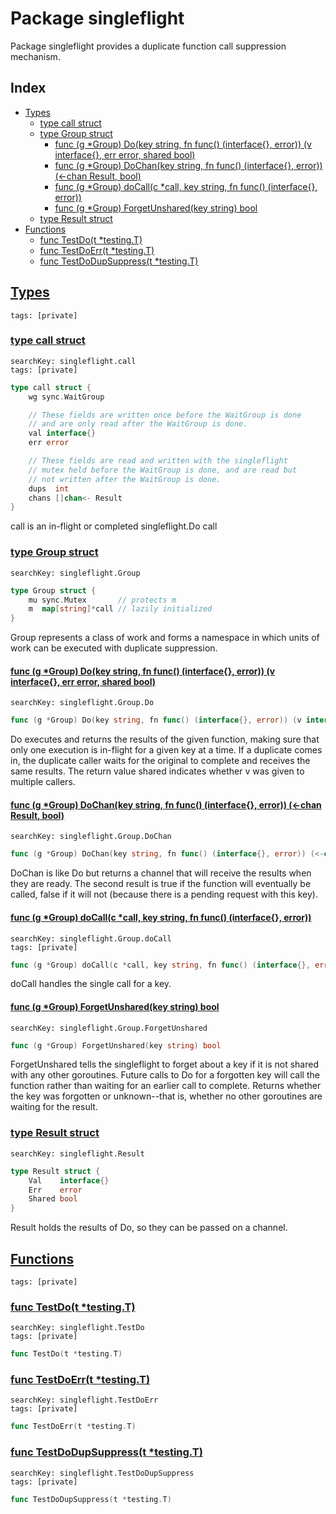 # Package singleflight

Package singleflight provides a duplicate function call suppression mechanism. 

## Index

* [Types](#type)
    * [type call struct](#call)
    * [type Group struct](#Group)
        * [func (g *Group) Do(key string, fn func() (interface{}, error)) (v interface{}, err error, shared bool)](#Group.Do)
        * [func (g *Group) DoChan(key string, fn func() (interface{}, error)) (<-chan Result, bool)](#Group.DoChan)
        * [func (g *Group) doCall(c *call, key string, fn func() (interface{}, error))](#Group.doCall)
        * [func (g *Group) ForgetUnshared(key string) bool](#Group.ForgetUnshared)
    * [type Result struct](#Result)
* [Functions](#func)
    * [func TestDo(t *testing.T)](#TestDo)
    * [func TestDoErr(t *testing.T)](#TestDoErr)
    * [func TestDoDupSuppress(t *testing.T)](#TestDoDupSuppress)


## <a id="type" href="#type">Types</a>

```
tags: [private]
```

### <a id="call" href="#call">type call struct</a>

```
searchKey: singleflight.call
tags: [private]
```

```Go
type call struct {
	wg sync.WaitGroup

	// These fields are written once before the WaitGroup is done
	// and are only read after the WaitGroup is done.
	val interface{}
	err error

	// These fields are read and written with the singleflight
	// mutex held before the WaitGroup is done, and are read but
	// not written after the WaitGroup is done.
	dups  int
	chans []chan<- Result
}
```

call is an in-flight or completed singleflight.Do call 

### <a id="Group" href="#Group">type Group struct</a>

```
searchKey: singleflight.Group
```

```Go
type Group struct {
	mu sync.Mutex       // protects m
	m  map[string]*call // lazily initialized
}
```

Group represents a class of work and forms a namespace in which units of work can be executed with duplicate suppression. 

#### <a id="Group.Do" href="#Group.Do">func (g *Group) Do(key string, fn func() (interface{}, error)) (v interface{}, err error, shared bool)</a>

```
searchKey: singleflight.Group.Do
```

```Go
func (g *Group) Do(key string, fn func() (interface{}, error)) (v interface{}, err error, shared bool)
```

Do executes and returns the results of the given function, making sure that only one execution is in-flight for a given key at a time. If a duplicate comes in, the duplicate caller waits for the original to complete and receives the same results. The return value shared indicates whether v was given to multiple callers. 

#### <a id="Group.DoChan" href="#Group.DoChan">func (g *Group) DoChan(key string, fn func() (interface{}, error)) (<-chan Result, bool)</a>

```
searchKey: singleflight.Group.DoChan
```

```Go
func (g *Group) DoChan(key string, fn func() (interface{}, error)) (<-chan Result, bool)
```

DoChan is like Do but returns a channel that will receive the results when they are ready. The second result is true if the function will eventually be called, false if it will not (because there is a pending request with this key). 

#### <a id="Group.doCall" href="#Group.doCall">func (g *Group) doCall(c *call, key string, fn func() (interface{}, error))</a>

```
searchKey: singleflight.Group.doCall
tags: [private]
```

```Go
func (g *Group) doCall(c *call, key string, fn func() (interface{}, error))
```

doCall handles the single call for a key. 

#### <a id="Group.ForgetUnshared" href="#Group.ForgetUnshared">func (g *Group) ForgetUnshared(key string) bool</a>

```
searchKey: singleflight.Group.ForgetUnshared
```

```Go
func (g *Group) ForgetUnshared(key string) bool
```

ForgetUnshared tells the singleflight to forget about a key if it is not shared with any other goroutines. Future calls to Do for a forgotten key will call the function rather than waiting for an earlier call to complete. Returns whether the key was forgotten or unknown--that is, whether no other goroutines are waiting for the result. 

### <a id="Result" href="#Result">type Result struct</a>

```
searchKey: singleflight.Result
```

```Go
type Result struct {
	Val    interface{}
	Err    error
	Shared bool
}
```

Result holds the results of Do, so they can be passed on a channel. 

## <a id="func" href="#func">Functions</a>

```
tags: [private]
```

### <a id="TestDo" href="#TestDo">func TestDo(t *testing.T)</a>

```
searchKey: singleflight.TestDo
tags: [private]
```

```Go
func TestDo(t *testing.T)
```

### <a id="TestDoErr" href="#TestDoErr">func TestDoErr(t *testing.T)</a>

```
searchKey: singleflight.TestDoErr
tags: [private]
```

```Go
func TestDoErr(t *testing.T)
```

### <a id="TestDoDupSuppress" href="#TestDoDupSuppress">func TestDoDupSuppress(t *testing.T)</a>

```
searchKey: singleflight.TestDoDupSuppress
tags: [private]
```

```Go
func TestDoDupSuppress(t *testing.T)
```

